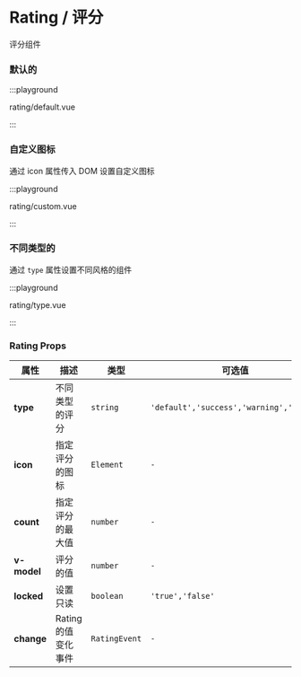 # Rating / 评分

评分组件

### 默认的

:::playground

rating/default.vue

:::

### 自定义图标

通过 icon 属性传入 DOM 设置自定义图标

:::playground

rating/custom.vue

:::

### 不同类型的

通过 `type` 属性设置不同风格的组件

:::playground

rating/type.vue

:::

### Rating Props

| 属性        | 描述                | 类型          | 可选值                                  | 默认      |
| ----------- | ------------------- | ------------- | --------------------------------------- | --------- |
| **type**    | 不同类型的评分      | `string`      | `'default','success','warning','error'` | `default` |
| **icon**    | 指定评分的图标      | `Element`     | `-`                                     | `-`       |
| **count**   | 指定评分的最大值    | `number`      | `-`                                     | `5`       |
| **v-model** | 评分的值            | `number`      | `-`                                     | `0`       |
| **locked**  | 设置只读            | `boolean`     | `'true','false'`                        | `false`   |
| **change**  | Rating 的值变化事件 | `RatingEvent` | `-`                                     | `-`       |
